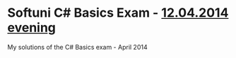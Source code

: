 Softuni C# Basics Exam - [12.04.2014 evening](http://judge.softuni.bg/)
===========================

My solutions of the C# Basics exam - April 2014
